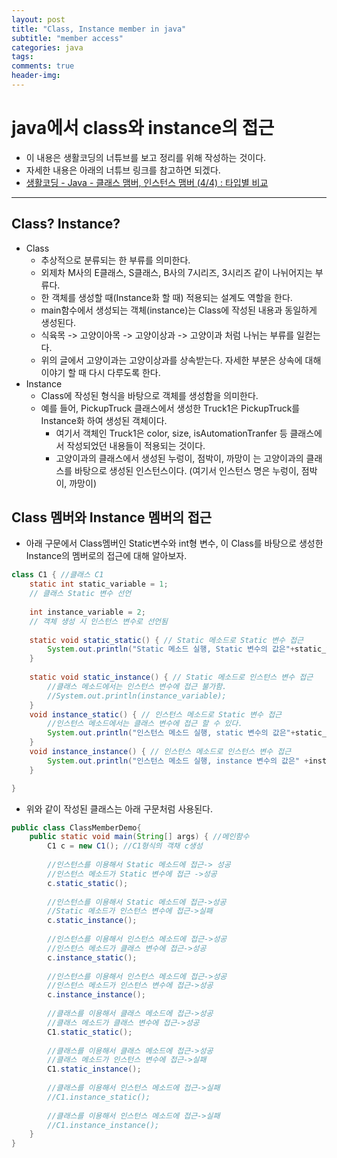 ```yaml
---  
layout: post  
title: "Class, Instance member in java"  
subtitle: "member access"  
categories: java
tags: 
comments: true  
header-img:
---  
```


# java에서 class와 instance의 접근
- 이 내용은 생활코딩의 너튜브를 보고 정리를 위해 작성하는 것이다.
- 자세한 내용은 아래의 너튜브 링크를 참고하면 되겠다.
- [생활코딩 - Java - 클래스 맴버, 인스턴스 맴버 (4/4) : 타입별 비교](https://youtu.be/AiquVwHyeGQ)
---
## Class? Instance?
- Class
	- 추상적으로 분류되는 한 부류를 의미한다.
	- 외제차 M사의 E클래스, S클래스, B사의 7시리즈, 3시리즈 같이 나뉘어지는 부류다. 
	- 한 객체를 생성할 때(Instance화 할 때) 적용되는 설계도 역할을 한다.
	- main함수에서 생성되는 객체(instance)는 Class에 작성된 내용과 동일하게 생성된다.
	- 식육목 -> 고양이아목 -> 고양이상과 -> 고양이과 처럼 나뉘는 부류를 일컫는다.
	- 위의 글에서 고양이과는 고양이상과를 상속받는다. 자세한 부분은 상속에 대해 이야기 할 때 다시 다루도록 한다. 
- Instance
	- Class에 작성된 형식을 바탕으로 객체를 생성함을 의미한다.
    - 예를 들어, PickupTruck 클래스에서 생성한 Truck1은 PickupTruck를 Instance화 하여 생성된 객체이다.
      - 여기서 객체인 Truck1은 color, size, isAutomationTranfer 등 클래스에서 작성되었던 내용들이 적용되는 것이다.
      - 고양이과의 클래스에서 생성된 누렁이, 점박이, 까망이 는 고양이과의 클래스를 바탕으로 생성된 인스턴스이다. (여기서 인스턴스 명은 누렁이, 점박이, 까망이) 

## Class 멤버와 Instance 멤버의 접근
- 아래 구문에서 Class멤버인 Static변수와 int형 변수, 이 Class를 바탕으로 생성한 Instance의 멤버로의 접근에 대해 알아보자.




```java
class C1 { //클래스 C1
	static int static_variable = 1;
	// 클래스 Static 변수 선언
	
	int instance_variable = 2;
	// 객체 생성 시 인스턴스 변수로 선언됨
	
	static void static_static() { // Static 메소드로 Static 변수 접근
		System.out.println("Static 메소드 실행, Static 변수의 값은"+static_variable+"이다"); // Static 메소드에서 클래스의 Static 변수 출력
	}
	
	static void static_instance() { // Static 메소드로 인스턴스 변수 접근
		//클래스 메소드에서는 인스턴스 변수에 접근 불가함.
		//System.out.println(instance_variable);
	}
	void instance_static() { // 인스턴스 메소드로 Static 변수 접근
		//인스턴스 메소드에서는 클래스 변수에 접근 할 수 있다.
		System.out.println("인스턴스 메소드 실행, static 변수의 값은"+static_variable+"이다" );
	}
	void instance_instance() { // 인스턴스 메소드로 인스턴스 변수 접근
		System.out.println("인스턴스 메소드 실행, instance 변수의 값은" +instance_variable+"이다");
	}

}
```




- 위와 같이 작성된 클래스는 아래 구문처럼 사용된다.




```java
public class ClassMemberDemo{
	public static void main(String[] args) { //메인함수
		C1 c = new C1(); //C1형식의 객채 c생성
		
		//인스턴스를 이용해서 Static 메소드에 접근-> 성공
		//인스턴스 메소드가 Static 변수에 접근 ->성공
		c.static_static();
		
		//인스턴스를 이용해서 Static 메소드에 접근->성공
		//Static 메소드가 인스턴스 변수에 접근->실패
		c.static_instance();
		
		//인스턴스를 이용해서 인스턴스 메소드에 접근->성공
		//인스턴스 메소드가 클래스 변수에 접근->성공
		c.instance_static();
		
		//인스턴스를 이용해서 인스턴스 메소드에 접근->성공
		//인스턴스 메소드가 인스턴스 변수에 접근->성공
		c.instance_instance();
		
		//클래스를 이용해서 클래스 메소드에 접근->성공
		//클래스 메소드가 클래스 변수에 접근->성공
		C1.static_static();
		
		//클래스를 이용해서 클래스 메소드에 접근->성공
		//클래스 메소드가 인스턴스 변수에 접근->실패
		C1.static_instance();
		
		//클래스를 이용해서 인스턴스 메소드에 접근->실패
		//C1.instance_static();
		
		//클래스를 이용해서 인스턴스 메소드에 접근->실패
		//C1.instance_instance();
	}
}
```